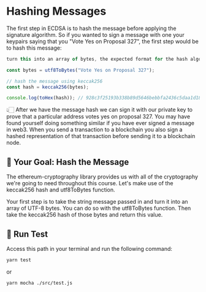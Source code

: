 # Hashing Messages

The first step in ECDSA is to hash the message before applying the signature algorithm. So if you wanted to sign a message with one your keypairs saying that you "Vote Yes on Proposal 327", the first step would be to hash this message:

```js
turn this into an array of bytes, the expected format for the hash algorithm

const bytes = utf8ToBytes("Vote Yes on Proposal 327");

// hash the message using keccak256
const hash = keccak256(bytes); 

console.log(toHex(hash)); // 928c3f25193b338b89d5646bebbfa2436c5daa1d189f9c565079dcae379a43be
```

👆🏻 After we have the message hash we can sign it with our private key to prove that a particular address votes yes on proposal 327. You may have found yourself doing something similar if you have ever signed a message in web3. When you send a transaction to a blockchain you also sign a hashed representation of that transaction before sending it to a blockchain node.

## 🏁 Your Goal: Hash the Message
The ethereum-cryptography library provides us with all of the cryptography we're going to need throughout this course. Let's make use of the keccak256 hash and utf8ToBytes function.

Your first step is to take the string message passed in and turn it into an array of UTF-8 bytes. You can do so with the utf8ToBytes function.
Then take the keccak256 hash of those bytes and return this value.

## 🧪 Run Test

Access this path in your terminal and run the following command:

```bash
yarn test
```

or 

```bash
yarn mocha ./src/test.js
```